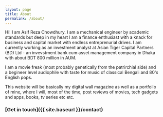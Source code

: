 ```yaml
---
layout: page
title: About
permalink: /about/
---
```


Hi!
I am Asif Reza Chowdhury. I am a mechanical engineer by academic standards but deep in my heart I am a finance enthusiast with a knack for business and capital market with endless entreprenurial drives. I am currently working as an investment analyst at Asian Tiger Capital Partners (BD) Ltd - an invevstment bank cum asset management company in Dhaka with about BDT 800 million in AUM.

I am a movie freak (most probably genetically from the patrirchial side) and a begineer level audiophile with taste for music of classical Bengali and 80's English pops.

This website will be basically my digital wall magazine as well as a portfolio of mine, where I will, most of the time, post reviews of movies, tech gadgets and apps, books, tv series etc etc.

<!-- ### More Information -->

<!-- A place to include any other types of information that you'd like to include about yourself. -->

### [Get in touch]({{ site.baseurl }}/contact) 